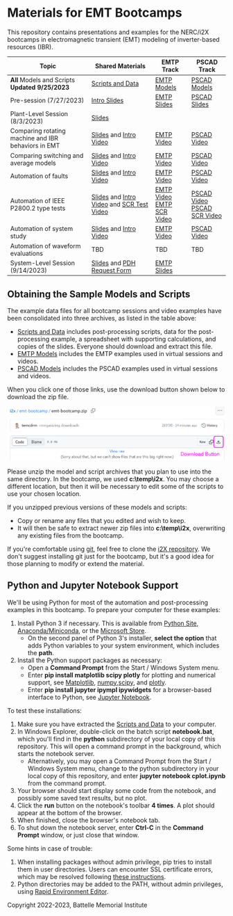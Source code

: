 # Materials for EMT Bootcamps 

This repository contains presentations and examples for the NERC/i2X
bootcamps in electromagnetic transient (EMT) modeling of inverter-based
resources (IBR).

| Topic | Shared Materials | EMTP Track | PSCAD Track |
| ----- | ---------------- | ---------- | ----------- |
| **All** Models and Scripts **Updated 9/25/2023** | [Scripts and Data](emt-bootcamp.zip) | [EMTP Models](EMTP.zip) | [PSCAD Models](PSCAD.zip) |
| Pre-session (7/27/2023) | [Intro Slides](EMT_Bootcamp_July_27.pdf) | [EMTP Slides](EMTP/EMTP_training_session_1.pdf) | [PSCAD Slides](PSCAD/EMT-largescale-simulations.pdf) |
| Plant-Level Session (8/3/2023) | [Slides](EMT_Bootcamp_Aug_3.pdf) | | |
| Comparing rotating machine and IBR behaviors in EMT | [Slides](MachineIBR.pdf) and [Intro Video](https://youtu.be/xEy14ngf5S8) | [EMTP Video](https://youtu.be/hL52Ou9pnms) | [PSCAD Video](https://youtu.be/_fqEFi1c2RE) |
| Comparing switching and average models | [Slides](AVMvsSwitching.pdf) and [Intro Video](https://youtu.be/I_r8cAxrhbI) | [EMTP Video](https://www.youtube.com/watch?v=7aJRcpISXFQ) | [PSCAD Video](https://www.youtube.com/watch?v=puneEQfquRQ) |
| Automation of faults | [Slides](FaultTests.pdf) and [Intro Video](https://youtu.be/AfuLv0IZJmg) | [EMTP Video](https://www.youtube.com/watch?v=11uVw5h7a2E) | [PSCAD Video](https://www.youtube.com/watch?v=COSS0iXmNU4) |
| Automation of IEEE P2800.2 type tests | [Slides](PlantTests.pdf) and [Intro Video](https://youtu.be/nfA5zHqVcfE) and [SCR Test Video](https://youtu.be/c95BJ9WOk04) | [EMTP Video](https://www.youtube.com/watch?v=JkydWvTYPA4)<br>[EMTP SCR Video](https://www.youtube.com/watch?v=opXhY4kdFko) | [PSCAD Video](https://www.youtube.com/watch?v=9WVdVTPErD8)<br>[PSCAD SCR Video](https://www.youtube.com/watch?v=ExsLqhpGrH0) |
| Automation of system study | [Slides](SystemStudy.pdf) and [Intro Video](https://youtu.be/99ZjOcmDR3o) | [EMTP Video](https://www.youtube.com/watch?v=XFMGE3gxGdA) | [PSCAD Video](https://www.youtube.com/watch?v=9ci4Qkclt1c) |
| Automation of waveform evaluations | TBD | TBD | TBD |
| System-Level Session (9/14/2023) | [Slides](EMT_Bootcamp_Sep_14.pdf) and [PDH Request Form](PDH_Hours.xlsx) | [EMTP Slides](EMTP/EMT_Bootcamp_Sep_14_EMTP_Session.pdf) | |

## Obtaining the Sample Models and Scripts

The example data files for all bootcamp sessions and video examples have 
been consolidated into three archives, as listed in the table above: 

- [Scripts and Data](emt-bootcamp.zip) includes post-processing scripts, data for the post-processing example, a spreadsheet with supporting calculations, and copies of the slides. Everyone should download and extract this file.
- [EMTP Models](EMTP.zip) includes the EMTP examples used in virtual sessions and videos.
- [PSCAD Models](PSCAD.zip) includes the PSCAD examples used in virtual sessions and videos.

When you click one of those links, use the download button shown below to download the zip file.

![Download Button](download.png)

Please unzip the model and script archives that you plan to use into the 
same directory.  In the bootcamp, we used **c:\\temp\\i2x**.  You may 
choose a different location, but then it will be necessary to edit some of 
the scripts to use your chosen location.  
  
If you unzipped previous versions of these models and scripts:
  
- Copy or rename any files that you edited and wish to keep.
- It will then be safe to extract newer zip files into **c:\\temp\\i2x**, overwriting any existing files from the bootcamp.

If you're comfortable using [git](https://git-scm.com/download/win), feel 
free to clone the [i2X 
repository](https://github.com/pnnl/i2x/tree/develop).  We don't suggest 
installing git just for the bootcamp, but it's a good idea for those 
planning to modify or extend the material.  

## Python and Jupyter Notebook Support

We'll be using Python for most of the automation and post-processing
examples in this bootcamp. To prepare your computer for these examples:

1. Install Python 3 if necessary. This is available from [Python Site](https://python.org), 
   [Anaconda/Miniconda](https://www.anaconda.com/), or the 
   [Microsoft Store](https://apps.microsoft.com/store/detail/python-310/9PJPW5LDXLZ5).
   - On the second panel of Python 3's installer, **select the option** that adds Python variables to your system environment, which includes the **path**.
2. Install the Python support packages as necessary:
   - Open a **Command Prompt** from the Start / Windows System menu.
   - Enter **pip install matplotlib scipy plotly** for plotting and numerical support, see [Matplotlib](https://matplotlib.org/), [numpy](https://numpy.org/doc/stable/user/index.html),[scipy](https://scipy.org/), and [plotly](https://plotly.com/python/getting-started/).
   - Enter **pip install jupyter ipympl ipywidgets** for a browser-based interface to Python, see [Jupyter Notebook](https://jupyter.org).

To test these installations:

1. Make sure you have extracted the [Scripts and Data](emt-bootcamp.zip) to your computer.
2. In Windows Explorer, double-click on the batch script **notebook.bat**, which you'll find in the **python** subdirectory of your local copy of this repository. This will open a command prompt in the background, which starts the notebook server.
   - Alternatively, you may open a Command Prompt from the Start / Windows System menu, change to the python subdirectory in your local copy of this repository, and enter **jupyter notebook cplot.ipynb** from the command prompt.
3. Your browser should start display some code from the notebook, and possibly some saved text results, but no plot.
4. Click the **run** button on the notebook's toolbar **4 times**.  A plot should appear at the bottom of the browser.
5. When finished, close the browser's notebook tab.
6. To shut down the notebook server, enter **Ctrl-C** in the **Command Prompt** window, or just close that window.

Some hints in case of trouble:

1. When installing packages without admin privilege, pip tries to install them in user directories. Users can encounter SSL certificate errors, which may be resolved following [these instructions](https://jhooq.com/pip-install-connection-error/).
2. Python directories may be added to the PATH, without admin privileges, using [Rapid Environment Editor](https://www.rapidee.com/en/about).

Copyright 2022-2023, Battelle Memorial Institute

